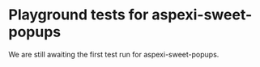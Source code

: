 # Playground tests for aspexi-sweet-popups
We are still awaiting the first test run for aspexi-sweet-popups.
